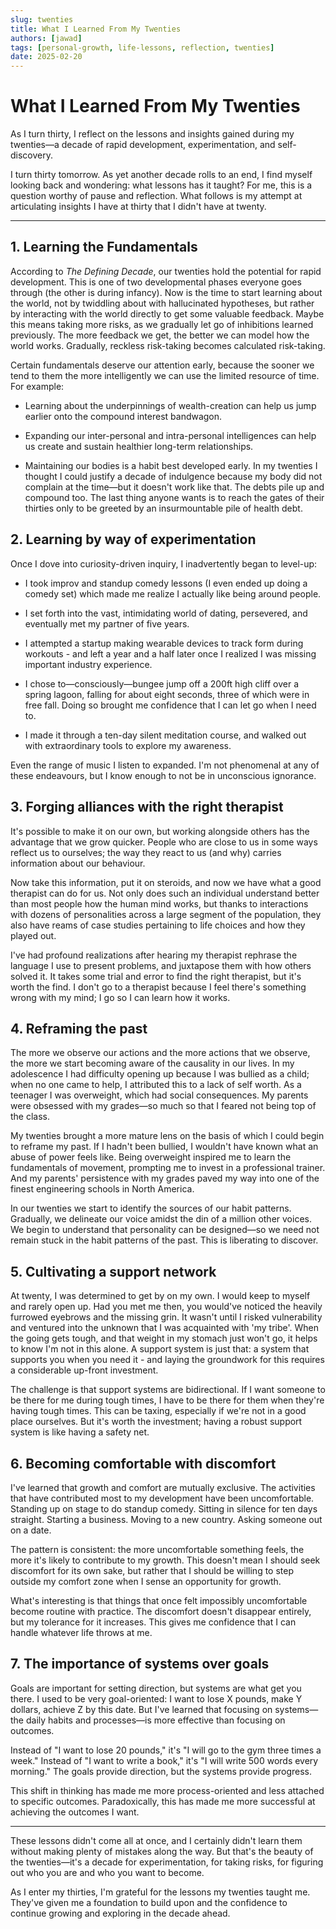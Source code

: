 ```yaml
---
slug: twenties
title: What I Learned From My Twenties
authors: [jawad]
tags: [personal-growth, life-lessons, reflection, twenties]
date: 2025-02-20
---
```


# What I Learned From My Twenties

As I turn thirty, I reflect on the lessons and insights gained during my twenties—a decade of rapid development, experimentation, and self-discovery.

<!--truncate-->

I turn thirty tomorrow. As yet another decade rolls to an end, I find
myself looking back and wondering: what lessons has it taught? For me,
this is a question worthy of pause and reflection. What follows is my
attempt at articulating insights I have at thirty that I didn't have at
twenty.

---

## 1. Learning the Fundamentals

According to *The Defining Decade*, our twenties hold the potential for
rapid development. This is one of two developmental phases everyone goes
through (the other is during infancy). Now is the time to start learning
about the world, not by twiddling about with hallucinated hypotheses,
but rather by interacting with the world directly to get some valuable
feedback. Maybe this means taking more risks, as we gradually let go of
inhibitions learned previously. The more feedback we get, the better we
can model how the world works. Gradually, reckless risk-taking becomes
calculated risk-taking.

Certain fundamentals deserve our attention early, because the sooner we
tend to them the more intelligently we can use the limited resource of
time. For example:

- Learning about the underpinnings of wealth-creation can help us jump
  earlier onto the compound interest bandwagon.

- Expanding our inter-personal and intra-personal intelligences can
  help us create and sustain healthier long-term relationships.

- Maintaining our bodies is a habit best developed early. In my
  twenties I thought I could justify a decade of indulgence because my
  body did not complain at the time—but it doesn't work like that. The
  debts pile up and compound too. The last thing anyone wants is to
  reach the gates of their thirties only to be greeted by an
  insurmountable pile of health debt.

## 2. Learning by way of experimentation

Once I dove into curiosity-driven inquiry, I inadvertently began to
level-up:

- I took improv and standup comedy lessons (I even ended up doing a
  comedy set) which made me realize I actually like being around
  people.

- I set forth into the vast, intimidating world of dating, persevered,
  and eventually met my partner of five years.

- I attempted a startup making wearable devices to track form during
  workouts - and left a year and a half later once I realized I was
  missing important industry experience.

- I chose to—consciously—bungee jump off a 200ft high cliff over a
  spring lagoon, falling for about eight seconds, three of which were
  in free fall. Doing so brought me confidence that I can let go when
  I need to.

- I made it through a ten-day silent meditation course, and walked out
  with extraordinary tools to explore my awareness.

Even the range of music I listen to expanded. I'm not phenomenal at any
of these endeavours, but I know enough to not be in unconscious
ignorance.

## 3. Forging alliances with the right therapist

It's possible to make it on our own, but working alongside others has
the advantage that we grow quicker. People who are close to us in some
ways reflect us to ourselves; the way they react to us (and why) carries
information about our behaviour.

Now take this information, put it on steroids, and now we have what a
good therapist can do for us. Not only does such an individual
understand better than most people how the human mind works, but thanks
to interactions with dozens of personalities across a large segment of
the population, they also have reams of case studies pertaining to life
choices and how they played out.

I've had profound realizations after hearing my therapist rephrase the
language I use to present problems, and juxtapose them with how others
solved it. It takes some trial and error to find the right therapist,
but it's worth the find. I don't go to a therapist because I feel
there's something wrong with my mind; I go so I can learn how it works.

## 4. Reframing the past

The more we observe our actions and the more actions that we observe,
the more we start becoming aware of the causality in our lives. In my
adolescence I had difficulty opening up because I was bullied as a
child; when no one came to help, I attributed this to a lack of self
worth. As a teenager I was overweight, which had social consequences. My
parents were obsessed with my grades—so much so that I feared not being
top of the class.

My twenties brought a more mature lens on the basis of which I could
begin to reframe my past. If I hadn't been bullied, I wouldn't have
known what an abuse of power feels like. Being overweight inspired me to
learn the fundamentals of movement, prompting me to invest in a
professional trainer. And my parents' persistence with my grades paved
my way into one of the finest engineering schools in North America.

In our twenties we start to identify the sources of our habit patterns.
Gradually, we delineate our voice amidst the din of a million other
voices. We begin to understand that personality can be designed—so we
need not remain stuck in the habit patterns of the past. This is
liberating to discover.

## 5. Cultivating a support network

At twenty, I was determined to get by on my own. I would keep to myself
and rarely open up. Had you met me then, you would've noticed the
heavily furrowed eyebrows and the missing grin. It wasn't until I risked
vulnerability and ventured into the unknown that I was acquainted with
'my tribe'. When the going gets tough, and that weight in my stomach
just won't go, it helps to know I'm not in this alone. A support system
is just that: a system that supports you when you need it - and laying
the groundwork for this requires a considerable up-front investment.

The challenge is that support systems are bidirectional. If I want
someone to be there for me during tough times, I have to be there for
them when they're having tough times. This can be taxing, especially if
we're not in a good place ourselves. But it's worth the investment;
having a robust support system is like having a safety net.

## 6. Becoming comfortable with discomfort

I've learned that growth and comfort are mutually exclusive. The
activities that have contributed most to my development have been
uncomfortable. Standing up on stage to do standup comedy. Sitting in
silence for ten days straight. Starting a business. Moving to a new
country. Asking someone out on a date.

The pattern is consistent: the more uncomfortable something feels, the
more it's likely to contribute to my growth. This doesn't mean I should
seek discomfort for its own sake, but rather that I should be willing to
step outside my comfort zone when I sense an opportunity for growth.

What's interesting is that things that once felt impossibly
uncomfortable become routine with practice. The discomfort doesn't
disappear entirely, but my tolerance for it increases. This gives me
confidence that I can handle whatever life throws at me.

## 7. The importance of systems over goals

Goals are important for setting direction, but systems are what get you
there. I used to be very goal-oriented: I want to lose X pounds, make Y
dollars, achieve Z by this date. But I've learned that focusing on
systems—the daily habits and processes—is more effective than focusing
on outcomes.

Instead of "I want to lose 20 pounds," it's "I will go to the gym three
times a week." Instead of "I want to write a book," it's "I will write
500 words every morning." The goals provide direction, but the systems
provide progress.

This shift in thinking has made me more process-oriented and less
attached to specific outcomes. Paradoxically, this has made me more
successful at achieving the outcomes I want.

---

These lessons didn't come all at once, and I certainly didn't learn them
without making plenty of mistakes along the way. But that's the beauty
of the twenties—it's a decade for experimentation, for taking risks, for
figuring out who you are and who you want to become.

As I enter my thirties, I'm grateful for the lessons my twenties taught
me. They've given me a foundation to build upon and the confidence to
continue growing and exploring in the decade ahead.
